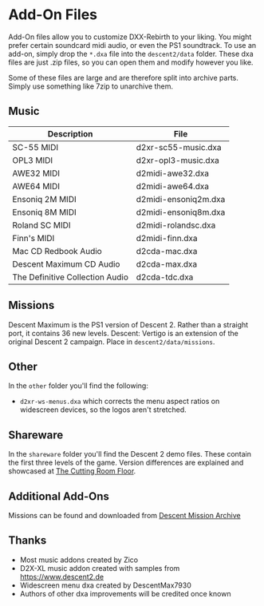 # Add-On Files
Add-On files allow you to customize DXX-Rebirth to your liking. You might prefer certain soundcard midi audio, or even the PS1 soundtrack.
To use an add-on, simply drop the `*.dxa` file into the `descent2/data` folder. These dxa files are just .zip files, so you can open them and modify however you like.

Some of these files are large and are therefore split into archive parts. Simply use something like 7zip to unarchive them.

## Music
| Description | File |  
|--|--| 
|SC-55 MIDI|d2xr-sc55-music.dxa|  
|OPL3 MIDI|d2xr-opl3-music.dxa|  
|AWE32 MIDI|d2midi-awe32.dxa|  
|AWE64 MIDI|d2midi-awe64.dxa|  
|Ensoniq 2M MIDI|d2midi-ensoniq2m.dxa|  
|Ensoniq 8M MIDI|d2midi-ensoniq8m.dxa|  
|Roland SC MIDI|d2midi-rolandsc.dxa|  
|Finn's MIDI|d2midi-finn.dxa|  
|Mac CD Redbook Audio|d2cda-mac.dxa|  
|Descent Maximum CD Audio|d2cda-max.dxa|  
|The Definitive Collection Audio|d2cda-tdc.dxa|  

## Missions
Descent Maximum is the PS1 version of Descent 2. Rather than a straight port, it contains 36 new levels. Descent: Vertigo is an extension of the original Descent 2 campaign. Place in `descent2/data/missions`.

## Other
In the `other` folder you'll find the following:

- `d2xr-ws-menus.dxa` which corrects the menu aspect ratios on widescreen devices, so the logos aren't stretched.

## Shareware
In the `shareware` folder you'll find the Descent 2 demo files. These contain the first three levels of the game. Version differences are explained and showcased at [The Cutting Room Floor](https://tcrf.net/Proto:Descent_II_(PC)).

## Additional Add-Ons
Missions can be found and downloaded from [Descent Mission Archive](https://sectorgame.com/dxma/)

## Thanks
- Most music addons created by Zico
- D2X-XL music addon created with samples from https://www.descent2.de
- Widescreen menu dxa created by DescentMax7930
- Authors of other dxa improvements will be credited once known
